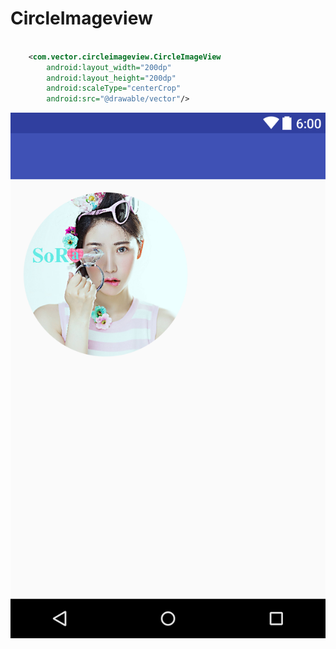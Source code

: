 # CircleImageview

```xml

	<com.vector.circleimageview.CircleImageView
        android:layout_width="200dp"
        android:layout_height="200dp"
        android:scaleType="centerCrop"
        android:src="@drawable/vector"/>

```


![CircleImageView](https://github.com/VectorWen/CircleImageview/blob/master/img/vector.png)  
